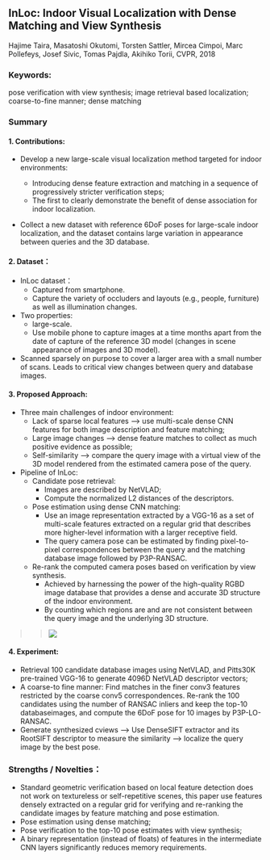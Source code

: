 ## InLoc: Indoor Visual Localization with Dense Matching and View Synthesis

Hajime Taira, Masatoshi Okutomi, Torsten Sattler, Mircea Cimpoi, Marc Pollefeys, Josef Sivic, Tomas Pajdla, Akihiko Torii, CVPR, 2018

### Keywords:
pose verification with view synthesis; image retrieval based localization; coarse-to-fine manner; dense matching

### Summary
#### 1.  Contributions:
* Develop a new large-scale visual localization method targeted for indoor environments:
    * Introducing dense feature extraction and matching in a sequence of progressively stricter verification steps;
    * The first to clearly demonstrate the benefit of dense association for indoor localization.

* Collect a new dataset with reference 6DoF poses for large-scale indoor localization, and the dataset contains large variation in appearance between queries and the 3D database.
#### 2.  Dataset：
* InLoc dataset：
    * Captured from smartphone.
    * Capture the variety of occluders and layouts (e.g., people, furniture) as well as illumination changes.
* Two properties:
    * large-scale.
    * Use mobile phone to capture images at a time months apart from the date of capture of the reference 3D model (changes in scene appearance of images and 3D model).
* Scanned sparsely on purpose to cover a larger area with a small number of scans. Leads to critical view changes between query and database images.
#### 3.  Proposed Approach:
* Three main challenges of indoor environment:
    * Lack of sparse local features --> use multi-scale dense CNN features for both image description and feature matching;
    * Large image changes --> dense feature matches to collect as much positive evidence as possible;
    * Self-similarity --> compare the query image with a virtual view of the 3D model rendered from the estimated camera pose of the query.
* Pipeline of InLoc:
    *  Candidate pose retrieval:
	    *  Images are described by NetVLAD;
	    *  Compute the normalized L2 distances of the descriptors.
    * Pose estimation using dense CNN matching:
	    *  Use an image representation extracted by a VGG-16 as a set of multi-scale features extracted on a regular grid that describes more higher-level information with a larger receptive field.
	    *  The query camera pose can be estimated by finding pixel-to-pixel correspondences between the query and the matching database image followed by P3P-RANSAC.
    * Re-rank the computed camera poses based on verification by view synthesis.
	    *  Achieved by harnessing the power of the high-quality RGBD image database that provides a dense and accurate 3D structure of the indoor environment.
	    *  By counting which regions are and are not consistent between the query image and the underlying 3D structure.
>>![](https://github.com/TerenceCYJ/VP-SC-papers/raw/master/images/13.png)
#### 4.  Experiment:
* Retrieval 100 candidate database images using NetVLAD, and Pitts30K pre-trained VGG-16 to generate 4096D NetVLAD descriptor vectors;
* A coarse-to fine manner: Find matches in the finer conv3 features restricted by the coarse conv5 correspondences. Re-rank the 100 candidates using the number of RANSAC inliers and keep the top-10 databaseimages, and compute the 6DoF pose for 10 images by P3P-LO-RANSAC.
* Generate synthesized cviews --> Use DenseSIFT extractor and its RootSIFT descriptor to measure the similarity --> localize the query image by the best pose.

		
### Strengths / Novelties：
* Standard geometric verification based on local feature detection does not work on textureless or self-repetitive scenes, this paper use features densely extracted on a regular grid for verifying and re-ranking the candidate images by feature matching and pose estimation.
* Pose estimation using dense matching;
* Pose verification to the top-10 pose estimates with view synthesis;
* A binary representation (instead of floats) of features in the intermediate CNN layers significantly reduces memory requirements.


